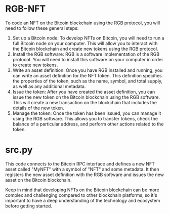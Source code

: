 # RGB-NFT

To code an NFT on the Bitcoin blockchain using the RGB protocol, you will need to follow these general steps:

1. Set up a Bitcoin node: To develop NFTs on Bitcoin, you will need to run a full Bitcoin node on your computer. This will allow you to interact with the Bitcoin blockchain and create new tokens using the RGB protocol.
2. Install the RGB software: RGB is a software implementation of the RGB protocol. You will need to install this software on your computer in order to create new tokens.
3. Write an asset definition: Once you have RGB installed and running, you can write an asset definition for the NFT token. This definition specifies the properties of the token, such as the name, symbol, and total supply, as well as any additional metadata.
4. Issue the token: After you have created the asset definition, you can issue the new token on the Bitcoin blockchain using the RGB software. This will create a new transaction on the blockchain that includes the details of the new token.
5. Manage the token: Once the token has been issued, you can manage it using the RGB software. This allows you to transfer tokens, check the balance of a particular address, and perform other actions related to the token.

# src.py

This code connects to the Bitcoin RPC interface and defines a new NFT asset called "MyNFT" with a symbol of "NFT" and some metadata. It then registers the new asset definition with the RGB software and issues the new asset on the Bitcoin blockchain.

Keep in mind that developing NFTs on the Bitcoin blockchain can be more complex and challenging compared to other blockchain platforms, so it's important to have a deep understanding of the technology and ecosystem before getting started.
